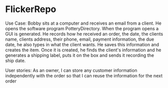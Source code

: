 # FlickerRepo
Use Case:
Bobby sits at a computer and receives an email from a client.  He opens the software program PotteryDirectory.  When the 
program opens a GUI is generated.  He records how he received an order, the date, the clients name, clients address, 
their phone, email, payment information, the due date, he also types in what the client wants.  He saves this information 
and creates the item. Once it is created, he finds the client's information and he generates a shipping label, puts it on 
the box and sends it recording the ship date. 


User stories:
As an owner, I can store any customer information independently with the order so that I can reuse the information for 
the next order 

